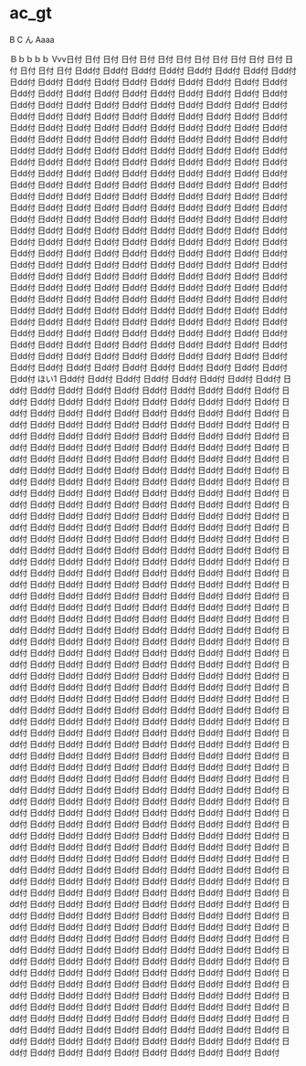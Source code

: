 # ac_gt
B
C
ん
Aaaa

Ｂｂｂｂｂ
Vvv日付
日付
日付
日付
日付
日付
日付
日付
日付
日付
日付
日付
日付
日付
日付
日付
日dd付
日dd付
日dd付
日dd付
日dd付
日dd付
日dd付
日dd付
日dd付
日dd付
日dd付
日dd付
日dd付
日dd付
日dd付
日dd付
日dd付
日dd付
日dd付
日dd付
日dd付
日dd付
日dd付
日dd付
日dd付
日dd付
日dd付
日dd付
日dd付
日dd付
日dd付
日dd付
日dd付
日dd付
日dd付
日dd付
日dd付
日dd付
日dd付
日dd付
日dd付
日dd付
日dd付
日dd付
日dd付
日dd付
日dd付
日dd付
日dd付
日dd付
日dd付
日dd付
日dd付
日dd付
日dd付
日dd付
日dd付
日dd付
日dd付
日dd付
日dd付
日dd付
日dd付
日dd付
日dd付
日dd付
日dd付
日dd付
日dd付
日dd付
日dd付
日dd付
日dd付
日dd付
日dd付
日dd付
日dd付
日dd付
日dd付
日dd付
日dd付
日dd付
日dd付
日dd付
日dd付
日dd付
日dd付
日dd付
日dd付
日dd付
日dd付
日dd付
日dd付
日dd付
日dd付
日dd付
日dd付
日dd付
日dd付
日dd付
日dd付
日dd付
日dd付
日dd付
日dd付
日dd付
日dd付
日dd付
日dd付
日dd付
日dd付
日dd付
日dd付
日dd付
日dd付
日dd付
日dd付
日dd付
日dd付
日dd付
日dd付
日dd付
日dd付
日dd付
日dd付
日dd付
日dd付
日dd付
日dd付
日dd付
日dd付
日dd付
日dd付
日dd付
日dd付
日dd付
日dd付
日dd付
日dd付
日dd付
日dd付
日dd付
日dd付
日dd付
日dd付
日dd付
日dd付
日dd付
日dd付
日dd付
日dd付
日dd付
日dd付
日dd付
日dd付
日dd付
日dd付
日dd付
日dd付
日dd付
日dd付
日dd付
日dd付
日dd付
日dd付
日dd付
日dd付
日dd付
日dd付
日dd付
日dd付
日dd付
日dd付
日dd付
日dd付
日dd付
日dd付
日dd付
日dd付
日dd付
日dd付
日dd付
日dd付
日dd付
日dd付
日dd付
日dd付
日dd付
日dd付
日dd付
日dd付
日dd付
日dd付
日dd付
日dd付
日dd付
日dd付
日dd付
日dd付
日dd付
日dd付
日dd付
日dd付
日dd付
日dd付
日dd付
日dd付
日dd付
日dd付
日dd付
日dd付
日dd付
日dd付
日dd付
日dd付
日dd付
日dd付
日dd付
日dd付
日dd付
日dd付
日dd付
日dd付
日dd付
日dd付
日dd付
日dd付
日dd付
日dd付
日dd付
日dd付
日dd付
日dd付
日dd付
日dd付
日dd付
日dd付
日dd付
日dd付
日dd付
日dd付
日dd付
日dd付
日dd付
日dd付
日dd付
日dd付
日dd付
日dd付
日dd付
日dd付
日dd付
日dd付
日dd付
日dd付
日dd付
日dd付
日dd付
日dd付
日dd付
日dd付
日dd付
日dd付
日dd付
日dd付
日dd付
日dd付
日dd付
日dd付
ほい1
日dd付
日dd付
日dd付
日dd付
日dd付
日dd付
日dd付
日dd付
日dd付
日dd付
日dd付
日dd付
日dd付
日dd付
日dd付
日dd付
日dd付
日dd付
日dd付
日dd付
日dd付
日dd付
日dd付
日dd付
日dd付
日dd付
日dd付
日dd付
日dd付
日dd付
日dd付
日dd付
日dd付
日dd付
日dd付
日dd付
日dd付
日dd付
日dd付
日dd付
日dd付
日dd付
日dd付
日dd付
日dd付
日dd付
日dd付
日dd付
日dd付
日dd付
日dd付
日dd付
日dd付
日dd付
日dd付
日dd付
日dd付
日dd付
日dd付
日dd付
日dd付
日dd付
日dd付
日dd付
日dd付
日dd付
日dd付
日dd付
日dd付
日dd付
日dd付
日dd付
日dd付
日dd付
日dd付
日dd付
日dd付
日dd付
日dd付
日dd付
日dd付
日dd付
日dd付
日dd付
日dd付
日dd付
日dd付
日dd付
日dd付
日dd付
日dd付
日dd付
日dd付
日dd付
日dd付
日dd付
日dd付
日dd付
日dd付
日dd付
日dd付
日dd付
日dd付
日dd付
日dd付
日dd付
日dd付
日dd付
日dd付
日dd付
日dd付
日dd付
日dd付
日dd付
日dd付
日dd付
日dd付
日dd付
日dd付
日dd付
日dd付
日dd付
日dd付
日dd付
日dd付
日dd付
日dd付
日dd付
日dd付
日dd付
日dd付
日dd付
日dd付
日dd付
日dd付
日dd付
日dd付
日dd付
日dd付
日dd付
日dd付
日dd付
日dd付
日dd付
日dd付
日dd付
日dd付
日dd付
日dd付
日dd付
日dd付
日dd付
日dd付
日dd付
日dd付
日dd付
日dd付
日dd付
日dd付
日dd付
日dd付
日dd付
日dd付
日dd付
日dd付
日dd付
日dd付
日dd付
日dd付
日dd付
日dd付
日dd付
日dd付
日dd付
日dd付
日dd付
日dd付
日dd付
日dd付
日dd付
日dd付
日dd付
日dd付
日dd付
日dd付
日dd付
日dd付
日dd付
日dd付
日dd付
日dd付
日dd付
日dd付
日dd付
日dd付
日dd付
日dd付
日dd付
日dd付
日dd付
日dd付
日dd付
日dd付
日dd付
日dd付
日dd付
日dd付
日dd付
日dd付
日dd付
日dd付
日dd付
日dd付
日dd付
日dd付
日dd付
日dd付
日dd付
日dd付
日dd付
日dd付
日dd付
日dd付
日dd付
日dd付
日dd付
日dd付
日dd付
日dd付
日dd付
日dd付
日dd付
日dd付
日dd付
日dd付
日dd付
日dd付
日dd付
日dd付
日dd付
日dd付
日dd付
日dd付
日dd付
日dd付
日dd付
日dd付
日dd付
日dd付
日dd付
日dd付
日dd付
日dd付
日dd付
日dd付
日dd付
日dd付
日dd付
日dd付
日dd付
日dd付
日dd付
日dd付
日dd付
日dd付
日dd付
日dd付
日dd付
日dd付
日dd付
日dd付
日dd付
日dd付
日dd付
日dd付
日dd付
日dd付
日dd付
日dd付
日dd付
日dd付
日dd付
日dd付
日dd付
日dd付
日dd付
日dd付
日dd付
日dd付
日dd付
日dd付
日dd付
日dd付
日dd付
日dd付
日dd付
日dd付
日dd付
日dd付
日dd付
日dd付
日dd付
日dd付
日dd付
日dd付
日dd付
日dd付
日dd付
日dd付
日dd付
日dd付
日dd付
日dd付
日dd付
日dd付
日dd付
日dd付
日dd付
日dd付
日dd付
日dd付
日dd付
日dd付
日dd付
日dd付
日dd付
日dd付
日dd付
日dd付
日dd付
日dd付
日dd付
日dd付
日dd付
日dd付
日dd付
日dd付
日dd付
日dd付
日dd付
日dd付
日dd付
日dd付
日dd付
日dd付
日dd付
日dd付
日dd付
日dd付
日dd付
日dd付
日dd付
日dd付
日dd付
日dd付
日dd付
日dd付
日dd付
日dd付
日dd付
日dd付
日dd付
日dd付
日dd付
日dd付
日dd付
日dd付
日dd付
日dd付
日dd付
日dd付
日dd付
日dd付
日dd付
日dd付
日dd付
日dd付
日dd付
日dd付
日dd付
日dd付
日dd付
日dd付
日dd付
日dd付
日dd付
日dd付
日dd付
日dd付
日dd付
日dd付
日dd付
日dd付
日dd付
日dd付
日dd付
日dd付
日dd付
日dd付
日dd付
日dd付
日dd付
日dd付
日dd付
日dd付
日dd付
日dd付
日dd付
日dd付
日dd付
日dd付
日dd付
日dd付
日dd付
日dd付
日dd付
日dd付
日dd付
日dd付
日dd付
日dd付
日dd付
日dd付
日dd付
日dd付
日dd付
日dd付
日dd付
日dd付
日dd付
日dd付
日dd付
日dd付
日dd付
日dd付
日dd付
日dd付
日dd付
日dd付
日dd付
日dd付
日dd付
日dd付
日dd付
日dd付
日dd付
日dd付
日dd付
日dd付
日dd付
日dd付
日dd付
日dd付
日dd付
日dd付
日dd付
日dd付
日dd付
日dd付
日dd付
日dd付
日dd付
日dd付
日dd付
日dd付
日dd付
日dd付
日dd付
日dd付
日dd付
日dd付
日dd付
日dd付
日dd付
日dd付
日dd付
日dd付
日dd付
日dd付
日dd付
日dd付
日dd付
日dd付
日dd付
日dd付
日dd付
日dd付
日dd付
日dd付
日dd付
日dd付
日dd付
日dd付
日dd付
日dd付
日dd付
日dd付
日dd付
日dd付
日dd付
日dd付
日dd付
日dd付
日dd付
日dd付
日dd付
日dd付
日dd付
日dd付
日dd付
日dd付
日dd付
日dd付
日dd付
日dd付
日dd付
日dd付
日dd付
日dd付
日dd付
日dd付
日dd付
日dd付
日dd付
日dd付
日dd付
日dd付
日dd付
日dd付
日dd付
日dd付
日dd付
日dd付
日dd付
日dd付
日dd付
日dd付
日dd付
日dd付
日dd付
日dd付
日dd付
日dd付
日dd付
日dd付
日dd付
日dd付
日dd付
日dd付
日dd付
日dd付
日dd付
日dd付
日dd付
日dd付
日dd付
日dd付
日dd付
日dd付
日dd付
日dd付
日dd付
日dd付
日dd付
日dd付
日dd付
日dd付
日dd付
日dd付
日dd付
日dd付
日dd付
日dd付
日dd付
日dd付
日dd付
日dd付
日dd付
日dd付
日dd付
日dd付
日dd付
日dd付
日dd付
日dd付
日dd付
日dd付
日dd付
日dd付
日dd付
日dd付
日dd付
日dd付
日dd付
日dd付
日dd付
日dd付
日dd付
